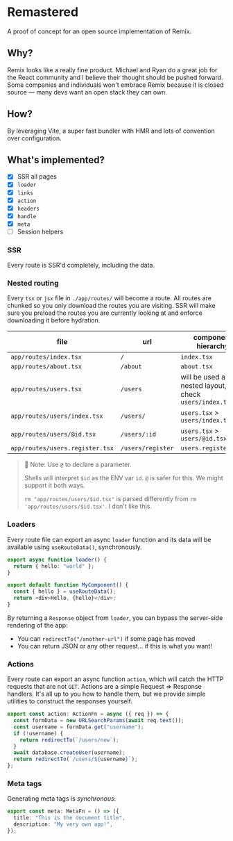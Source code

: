 # Remastered

A proof of concept for an open source implementation of Remix.

## Why?

Remix looks like a really fine product. Michael and Ryan do a great job for the React community and I believe their thought should be pushed forward. Some companies and individuals won't embrace Remix because it is closed source — many devs want an open stack they can own.

## How?

By leveraging Vite, a super fast bundler with HMR and lots of convention over configuration.

## What's implemented?

- [x] SSR all pages
- [x] `loader`
- [x] `links`
- [x] `action`
- [x] `headers`
- [x] `handle`
- [x] `meta`
- [ ] Session helpers

### SSR

Every route is SSR'd completely, including the data.

### Nested routing

Every `tsx` or `jsx` file in `./app/routes/` will become a route.
All routes are chunked so you only download the routes you are visiting.
SSR will make sure you preload the routes you are currently looking at and enforce downloading it before hydration.

| file                            | url               | component hierarchy                                      |
| ------------------------------- | ----------------- | -------------------------------------------------------- |
| `app/routes/index.tsx`          | `/`               | `index.tsx`                                              |
| `app/routes/about.tsx`          | `/about`          | `about.tsx`                                              |
| `app/routes/users.tsx`          | `/users`          | will be used as a nested layout, check `users/index.tsx` |
| `app/routes/users/index.tsx`    | `/users/`         | `users.tsx` > `users/index.tsx`                          |
| `app/routes/users/@id.tsx`      | `/users/:id`      | `users.tsx` > `users/@id.tsx`                            |
| `app/routes/users.register.tsx` | `/users/register` | `users.register.tsx`                                     |

> 📝 Note: Use `@` to declare a parameter.
>
> Shells will interpret `$id` as the ENV var `id`. `@` is safer for this. We might support it both ways.
>
> `rm "app/routes/users/$id.tsx"` is parsed differently from `rm 'app/routes/users/$id.tsx'`. I don't like this.

### Loaders

Every route file can export an async `loader` function and its data will be available using `useRouteData()`, synchronously.

```ts
export async function loader() {
  return { hello: "world" };
}

export default function MyComponent() {
  const { hello } = useRouteData();
  return <div>Hello, {hello}</div>;
}
```

By returning a `Response` object from `loader`, you can bypass the server-side rendering of the app:

- You can `redirectTo("/another-url")` if some page has moved
- You can return JSON or any other request... if this is what you want!

### Actions

Every route can export an async function `action`, which will catch the HTTP requests that are not `GET`.
Actions are a simple Request => Response handlers. It's all up to you how to handle them, but we provide simple utilities to construct the responses yourself.

```ts
export const action: ActionFn = async ({ req }) => {
  const formData = new URLSearchParams(await req.text());
  const username = formData.get("username");
  if (!username) {
    return redirectTo(`/users/new`);
  }
  await database.createUser(username);
  return redirectTo(`/users/${username}`);
};
```

### Meta tags

Generating meta tags is _synchronous_:

```ts
export const meta: MetaFn = () => ({
  title: "This is the document title",
  description: "My very own app!",
});
```
